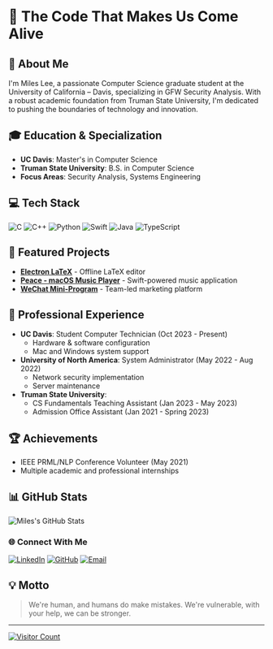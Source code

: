 # 🚀 The Code That Makes Us Come Alive

## 👋 About Me

I'm Miles Lee, a passionate Computer Science graduate student at the University of California – Davis, specializing in GFW Security Analysis. With a robust academic foundation from Truman State University, I'm dedicated to pushing the boundaries of technology and innovation.

## 🎓 Education & Specialization
- **UC Davis**: Master's in Computer Science
- **Truman State University**: B.S. in Computer Science
- **Focus Areas**: Security Analysis, Systems Engineering

## 💻 Tech Stack
![C](https://img.shields.io/badge/c-%2300599C.svg?style=flat&logo=c&logoColor=white) 
![C++](https://img.shields.io/badge/c++-%2300599C.svg?style=flat&logo=c%2B%2B&logoColor=white) 
![Python](https://img.shields.io/badge/python-3670A0?style=flat&logo=python&logoColor=ffdd54) 
![Swift](https://img.shields.io/badge/swift-F54A2A?style=flat&logo=swift&logoColor=white)
![Java](https://img.shields.io/badge/java-%23ED8B00.svg?style=flat&logo=java&logoColor=white)
![TypeScript](https://img.shields.io/badge/typescript-%23007ACC.svg?style=flat&logo=typescript&logoColor=white)

## 🌟 Featured Projects
- [**Electron LaTeX**](https://github.com/TheRealMilesLee/Random-ideas/tree/master/ElectronLatex) - Offline LaTeX editor
- [**Peace - macOS Music Player**](https://github.com/TheRealMilesLee/MusicPlayer-macOS) - Swift-powered music application
- [**WeChat Mini-Program**](https://github.com/The-Fabulous-Truman-Developer/WechatDeveloper) - Team-led marketing platform

## 💼 Professional Experience
- **UC Davis**: Student Computer Technician (Oct 2023 - Present)
  - Hardware & software configuration
  - Mac and Windows system support
- **University of North America**: System Administrator (May 2022 - Aug 2022)
  - Network security implementation
  - Server maintenance
- **Truman State University**: 
  - CS Fundamentals Teaching Assistant (Jan 2023 - May 2023)
  - Admission Office Assistant (Jan 2021 - Spring 2023)

## 🏆 Achievements
- IEEE PRML/NLP Conference Volunteer (May 2021)
- Multiple academic and professional internships

## 📊 GitHub Stats
![Miles's GitHub Stats](https://github-readme-stats.vercel.app/api?username=TheRealMilesLee&show_icons=true&theme=tokyonight)

### 🌐 Connect With Me
[![LinkedIn](https://img.shields.io/badge/LinkedIn-%230077B5.svg?logo=linkedin&logoColor=white)](https://linkedin.com/in/hengyi-li-968744191)
[![GitHub](https://img.shields.io/badge/GitHub-100000?style=flat&logo=github&logoColor=white)](https://github.com/TheRealMilesLee)
[![Email](https://img.shields.io/badge/Email-D14836?style=flat&logo=gmail&logoColor=white)](mailto:trdli@ucdavis.edu)

## 💡 Motto
> We're human, and humans do make mistakes. We're vulnerable, with your help, we can be stronger.

---
[![Visitor Count](https://visitcount.itsvg.in/api?id=TheRealMilesLee&icon=0&color=0)](https://visitcount.itsvg.in)
